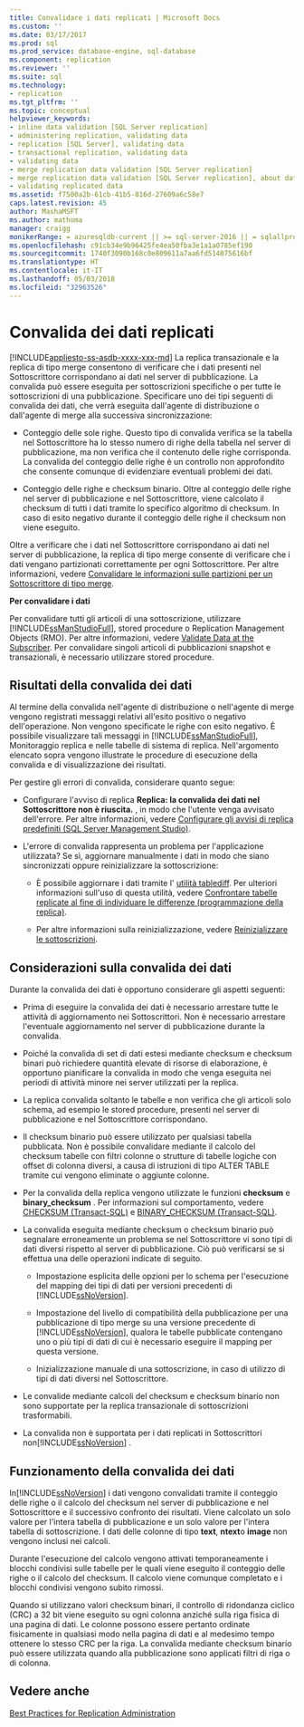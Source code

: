 ```yaml
---
title: Convalidare i dati replicati | Microsoft Docs
ms.custom: ''
ms.date: 03/17/2017
ms.prod: sql
ms.prod_service: database-engine, sql-database
ms.component: replication
ms.reviewer: ''
ms.suite: sql
ms.technology:
- replication
ms.tgt_pltfrm: ''
ms.topic: conceptual
helpviewer_keywords:
- inline data validation [SQL Server replication]
- administering replication, validating data
- replication [SQL Server], validating data
- transactional replication, validating data
- validating data
- merge replication data validation [SQL Server replication]
- merge replication data validation [SQL Server replication], about data validation
- validating replicated data
ms.assetid: f7500a2b-61cb-41b5-816d-27609a6c58e7
caps.latest.revision: 45
author: MashaMSFT
ms.author: mathoma
manager: craigg
monikerRange: = azuresqldb-current || >= sql-server-2016 || = sqlallproducts-allversions
ms.openlocfilehash: c91cb34e9b96425fe4ea50fba3e1a1a0785ef190
ms.sourcegitcommit: 1740f3090b168c0e809611a7aa6fd514075616bf
ms.translationtype: HT
ms.contentlocale: it-IT
ms.lasthandoff: 05/03/2018
ms.locfileid: "32963526"
---
```

# <a name="validate-replicated-data"></a>Convalida dei dati replicati
[!INCLUDE[appliesto-ss-asdb-xxxx-xxx-md](../../includes/appliesto-ss-asdb-xxxx-xxx-md.md)]
  La replica transazionale e la replica di tipo merge consentono di verificare che i dati presenti nel Sottoscrittore corrispondano ai dati nel server di pubblicazione. La convalida può essere eseguita per sottoscrizioni specifiche o per tutte le sottoscrizioni di una pubblicazione. Specificare uno dei tipi seguenti di convalida dei dati, che verrà eseguita dall'agente di distribuzione o dall'agente di merge alla successiva sincronizzazione:  
  
-   Conteggio delle sole righe. Questo tipo di convalida verifica se la tabella nel Sottoscrittore ha lo stesso numero di righe della tabella nel server di pubblicazione, ma non verifica che il contenuto delle righe corrisponda. La convalida del conteggio delle righe è un controllo non approfondito che consente comunque di evidenziare eventuali problemi dei dati.  
  
-   Conteggio delle righe e checksum binario. Oltre al conteggio delle righe nel server di pubblicazione e nel Sottoscrittore, viene calcolato il checksum di tutti i dati tramite lo specifico algoritmo di checksum. In caso di esito negativo durante il conteggio delle righe il checksum non viene eseguito.  
  
 Oltre a verificare che i dati nel Sottoscrittore corrispondano ai dati nel server di pubblicazione, la replica di tipo merge consente di verificare che i dati vengano partizionati correttamente per ogni Sottoscrittore. Per altre informazioni, vedere [Convalidare le informazioni sulle partizioni per un Sottoscrittore di tipo merge](../../relational-databases/replication/validate-partition-information-for-a-merge-subscriber.md).  
  
 **Per convalidare i dati**  
  
 Per convalidare tutti gli articoli di una sottoscrizione, utilizzare [!INCLUDE[ssManStudioFull](../../includes/ssmanstudiofull-md.md)], stored procedure o Replication Management Objects (RMO). Per altre informazioni, vedere [Validate Data at the Subscriber](../../relational-databases/replication/validate-data-at-the-subscriber.md). Per convalidare singoli articoli di pubblicazioni snapshot e transazionali, è necessario utilizzare stored procedure.  
  
## <a name="data-validation-results"></a>Risultati della convalida dei dati  
 Al termine della convalida nell'agente di distribuzione o nell'agente di merge vengono registrati messaggi relativi all'esito positivo o negativo dell'operazione. Non vengono specificate le righe con esito negativo. È possibile visualizzare tali messaggi in [!INCLUDE[ssManStudioFull](../../includes/ssmanstudiofull-md.md)], Monitoraggio replica e nelle tabelle di sistema di replica. Nell'argomento elencato sopra vengono illustrate le procedure di esecuzione della convalida e di visualizzazione dei risultati.  
  
 Per gestire gli errori di convalida, considerare quanto segue:  
  
-   Configurare l'avviso di replica **Replica: la convalida dei dati nel Sottoscrittore non è riuscita.** , in modo che l'utente venga avvisato dell'errore. Per altre informazioni, vedere [Configurare gli avvisi di replica predefiniti &#40;SQL Server Management Studio&#41;](../../relational-databases/replication/administration/configure-predefined-replication-alerts-sql-server-management-studio.md).  
  
-   L'errore di convalida rappresenta un problema per l'applicazione utilizzata? Se sì, aggiornare manualmente i dati in modo che siano sincronizzati oppure reinizializzare la sottoscrizione:  
  
    -   È possibile aggiornare i dati tramite l' [utilità tablediff](../../tools/tablediff-utility.md). Per ulteriori informazioni sull'uso di questa utilità, vedere [Confrontare tabelle replicate al fine di individuare le differenze &#40;programmazione della replica&#41;](../../relational-databases/replication/administration/compare-replicated-tables-for-differences-replication-programming.md).  
  
    -   Per altre informazioni sulla reinizializzazione, vedere [Reinizializzare le sottoscrizioni](../../relational-databases/replication/reinitialize-subscriptions.md).  
  
## <a name="considerations-for-data-validation"></a>Considerazioni sulla convalida dei dati  
 Durante la convalida dei dati è opportuno considerare gli aspetti seguenti:  
  
-   Prima di eseguire la convalida dei dati è necessario arrestare tutte le attività di aggiornamento nei Sottoscrittori. Non è necessario arrestare l'eventuale aggiornamento nel server di pubblicazione durante la convalida.  
  
-   Poiché la convalida di set di dati estesi mediante checksum e checksum binari può richiedere quantità elevate di risorse di elaborazione, è opportuno pianificare la convalida in modo che venga eseguita nei periodi di attività minore nei server utilizzati per la replica.  
  
-   La replica convalida soltanto le tabelle e non verifica che gli articoli solo schema, ad esempio le stored procedure, presenti nel server di pubblicazione e nel Sottoscrittore corrispondano.  
  
-   Il checksum binario può essere utilizzato per qualsiasi tabella pubblicata. Non è possibile convalidare mediante il calcolo del checksum tabelle con filtri colonne o strutture di tabelle logiche con offset di colonna diversi, a causa di istruzioni di tipo ALTER TABLE tramite cui vengono eliminate o aggiunte colonne.  
  
-   Per la convalida della replica vengono utilizzate le funzioni **checksum** e **binary_checksum** . Per informazioni sul comportamento, vedere [CHECKSUM &#40;Transact-SQL&#41;](../../t-sql/functions/checksum-transact-sql.md) e [BINARY_CHECKSUM  &#40;Transact-SQL&#41;](../../t-sql/functions/binary-checksum-transact-sql.md).  
  
-   La convalida eseguita mediante checksum o checksum binario può segnalare erroneamente un problema se nel Sottoscrittore vi sono tipi di dati diversi rispetto al server di pubblicazione. Ciò può verificarsi se si effettua una delle operazioni indicate di seguito.  
  
    -   Impostazione esplicita delle opzioni per lo schema per l'esecuzione del mapping dei tipi di dati per versioni precedenti di [!INCLUDE[ssNoVersion](../../includes/ssnoversion-md.md)].  
  
    -   Impostazione del livello di compatibilità della pubblicazione per una pubblicazione di tipo merge su una versione precedente di [!INCLUDE[ssNoVersion](../../includes/ssnoversion-md.md)], qualora le tabelle pubblicate contengano uno o più tipi di dati di cui è necessario eseguire il mapping per questa versione.  
  
    -   Inizializzazione manuale di una sottoscrizione, in caso di utilizzo di tipi di dati diversi nel Sottoscrittore.  
  
-   Le convalide mediante calcoli del checksum e checksum binario non sono supportate per la replica transazionale di sottoscrizioni trasformabili.  
  
-   La convalida non è supportata per i dati replicati in Sottoscrittori non[!INCLUDE[ssNoVersion](../../includes/ssnoversion-md.md)] .  
  
## <a name="how-data-validation-works"></a>Funzionamento della convalida dei dati  
 In[!INCLUDE[ssNoVersion](../../includes/ssnoversion-md.md)] i dati vengono convalidati tramite il conteggio delle righe o il calcolo del checksum nel server di pubblicazione e nel Sottoscrittore e il successivo confronto dei risultati. Viene calcolato un solo valore per l'intera tabella di pubblicazione e un solo valore per l'intera tabella di sottoscrizione. I dati delle colonne di tipo **text**, **ntext**o **image** non vengono inclusi nei calcoli.  
  
 Durante l'esecuzione del calcolo vengono attivati temporaneamente i blocchi condivisi sulle tabelle per le quali viene eseguito il conteggio delle righe o il calcolo del checksum. Il calcolo viene comunque completato e i blocchi condivisi vengono subito rimossi.  
  
 Quando si utilizzano valori checksum binari, il controllo di ridondanza ciclico (CRC) a 32 bit viene eseguito su ogni colonna anziché sulla riga fisica di una pagina di dati. Le colonne possono essere pertanto ordinate fisicamente in qualsiasi modo nella pagina di dati e al medesimo tempo ottenere lo stesso CRC per la riga. La convalida mediante checksum binario può essere utilizzata quando alla pubblicazione sono applicati filtri di riga o di colonna.  
  
## <a name="see-also"></a>Vedere anche  
 [Best Practices for Replication Administration](../../relational-databases/replication/administration/best-practices-for-replication-administration.md)  
  
  
